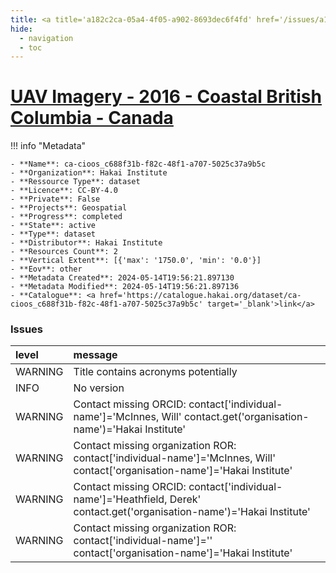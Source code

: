 ```yaml
---
title: <a title='a182c2ca-05a4-4f05-a902-8693dec6f4fd' href='/issues/a182c2ca-05a4-4f05-a902-8693dec6f4fd/' target='_blank'>UAV Imagery - 2016 - Coastal British Columbia - Canada</a>
hide:
  - navigation
  - toc
---
```


# <a title='a182c2ca-05a4-4f05-a902-8693dec6f4fd' href='/issues/a182c2ca-05a4-4f05-a902-8693dec6f4fd/' target='_blank'>UAV Imagery - 2016 - Coastal British Columbia - Canada</a>

<div id='map'></div>

!!! info "Metadata"
    
    - **Name**: ca-cioos_c688f31b-f82c-48f1-a707-5025c37a9b5c 
    - **Organization**: Hakai Institute 
    - **Ressource Type**: dataset 
    - **Licence**: CC-BY-4.0 
    - **Private**: False 
    - **Projects**: Geospatial 
    - **Progress**: completed 
    - **State**: active 
    - **Type**: dataset 
    - **Distributor**: Hakai Institute 
    - **Resources Count**: 2 
    - **Vertical Extent**: [{'max': '1750.0', 'min': '0.0'}] 
    - **Eov**: other 
    - **Metadata Created**: 2024-05-14T19:56:21.897130 
    - **Metadata Modified**: 2024-05-14T19:56:21.897136 
    - **Catalogue**: <a href='https://catalogue.hakai.org/dataset/ca-cioos_c688f31b-f82c-48f1-a707-5025c37a9b5c' target='_blank'>link</a> 

### Issues

| level   | message                                                                                                                      |
|:--------|:-----------------------------------------------------------------------------------------------------------------------------|
| WARNING | Title contains acronyms potentially                                                                                          |
| INFO    | No version                                                                                                                   |
| WARNING | Contact missing ORCID: contact['individual-name']='McInnes, Will' contact.get('organisation-name')='Hakai Institute'         |
| WARNING | Contact missing organization ROR:  contact['individual-name']='McInnes, Will' contact['organisation-name']='Hakai Institute' |
| WARNING | Contact missing ORCID: contact['individual-name']='Heathfield, Derek' contact.get('organisation-name')='Hakai Institute'     |
| WARNING | Contact missing organization ROR:  contact['individual-name']='' contact['organisation-name']='Hakai Institute'              |

<script>
   document.addEventListener("DOMContentLoaded", function() {
    var map = L.map('map').setView([51.505, -125.09], 5);
    L.tileLayer('https://tile.openstreetmap.org/{z}/{x}/{y}.png', {
        maxZoom: 19,
        attribution: '&copy; <a href="http://www.openstreetmap.org/copyright">OpenStreetMap</a>'
    }).addTo(map);
    var geojsonFeature = {
        "type": "Feature",
        "properties": {
            "name" : "<a title='a182c2ca-05a4-4f05-a902-8693dec6f4fd' href='/issues/a182c2ca-05a4-4f05-a902-8693dec6f4fd/' target='_blank'>UAV Imagery - 2016 - Coastal British Columbia - Canada</a>"
        },
        "geometry": {'type': 'Polygon', 'coordinates': [[[-131.8505863845348, 48.31242790407177], [-123.9404301345348, 48.31242790407177], [-123.9404301345348, 52.776185688961704], [-131.8505863845348, 52.776185688961704], [-131.8505863845348, 48.31242790407177]]]}
    }
    L.geoJSON(geojsonFeature).addTo(map);
   })
</script>